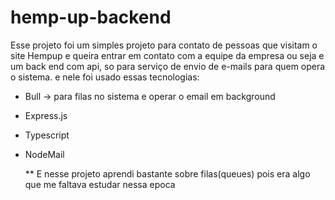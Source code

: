 # hemp-up-backend

Esse projeto foi um simples projeto para contato de pessoas que visitam o site Hempup e queira entrar em contato com a equipe da empresa
ou seja e um back end com api, so para serviço de envio de e-mails para quem opera o sistema.
e nele foi usado essas tecnologias:

- Bull -> para filas no sistema e operar o email em background
- Express.js
- Typescript
- NodeMail

  ** E nesse projeto aprendi bastante sobre filas(queues) pois era algo que me faltava estudar nessa epoca
  
